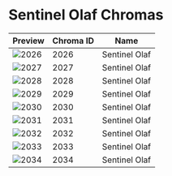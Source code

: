 # Sentinel Olaf Chromas

| Preview | Chroma ID | Name |
|---------|-----------|------|
| ![2026](https://raw.communitydragon.org/latest/plugins/rcp-be-lol-game-data/global/default/v1/champion-chroma-images/2/2026.png) | 2026 | Sentinel Olaf |
| ![2027](https://raw.communitydragon.org/latest/plugins/rcp-be-lol-game-data/global/default/v1/champion-chroma-images/2/2027.png) | 2027 | Sentinel Olaf |
| ![2028](https://raw.communitydragon.org/latest/plugins/rcp-be-lol-game-data/global/default/v1/champion-chroma-images/2/2028.png) | 2028 | Sentinel Olaf |
| ![2029](https://raw.communitydragon.org/latest/plugins/rcp-be-lol-game-data/global/default/v1/champion-chroma-images/2/2029.png) | 2029 | Sentinel Olaf |
| ![2030](https://raw.communitydragon.org/latest/plugins/rcp-be-lol-game-data/global/default/v1/champion-chroma-images/2/2030.png) | 2030 | Sentinel Olaf |
| ![2031](https://raw.communitydragon.org/latest/plugins/rcp-be-lol-game-data/global/default/v1/champion-chroma-images/2/2031.png) | 2031 | Sentinel Olaf |
| ![2032](https://raw.communitydragon.org/latest/plugins/rcp-be-lol-game-data/global/default/v1/champion-chroma-images/2/2032.png) | 2032 | Sentinel Olaf |
| ![2033](https://raw.communitydragon.org/latest/plugins/rcp-be-lol-game-data/global/default/v1/champion-chroma-images/2/2033.png) | 2033 | Sentinel Olaf |
| ![2034](https://raw.communitydragon.org/latest/plugins/rcp-be-lol-game-data/global/default/v1/champion-chroma-images/2/2034.png) | 2034 | Sentinel Olaf |